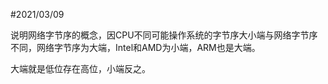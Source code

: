 #2021/03/09

说明网络字节序的概念，因CPU不同可能操作系统的字节序大小端与网络字节序不同，网络字节序为大端，Intel和AMD为小端，ARM也是大端。

大端就是低位存在高位，小端反之。